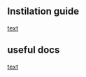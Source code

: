 ## Instilation guide 
[text](https://epistasislab.github.io/tpot/installing/#pip)

## useful docs 
[text](https://www.geeksforgeeks.org/tpot-automl/)